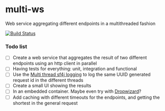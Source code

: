 # multi-ws
Web service aggregating different endpoints in a multithreaded fashion

[![Build Status](https://travis-ci.org/adarrivi/multi-ws.png)](https://travis-ci.org/adarrivi/multi-ws)

### Todo list
- [ ] Create a web service that aggregates the result of two different endpoints using an http client in parallel
- [ ] Having tests for everything: unit, integration and functional
- [ ] Use the [Multi thread sf4j logging](https://github.com/adarrivi/multi-thread-slf4j-logging) to log the same UUID generated request id in the different threads
- [ ] Create a small UI showing the results
- [ ] In an embedded container. Maybe even try with [Dropwizard](http://dropwizard.io/)?
- [ ] Add caching with different timeouts for the endpoints, and getting the shortest in the general request
